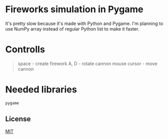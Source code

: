 # Fireworks simulation in Pygame

It's pretty slow because it's made with Python and Pygame.
I'm planning to use NumPy array instead of regular Python list to make it faster.

# Controlls

> space - create firework
> A, D - rotate cannon
> mouse cursor - move cannon

# Needed libraries
```bash
pygame
```

## License

[MIT](https://choosealicense.com/licenses/mit/)
